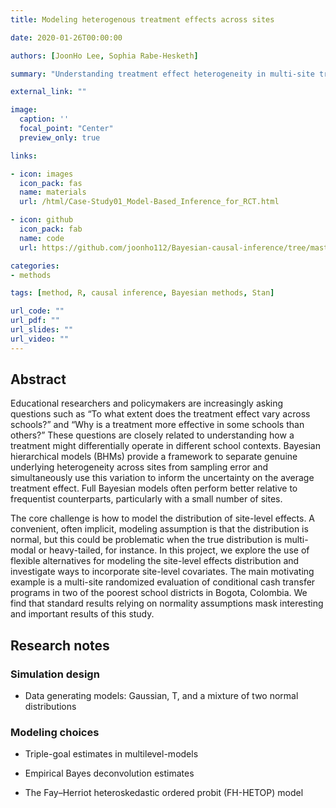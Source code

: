 ```yaml
---
title: Modeling heterogenous treatment effects across sites

date: 2020-01-26T00:00:00

authors: [JoonHo Lee, Sophia Rabe-Hesketh]

summary: "Understanding treatment effect heterogeneity in multi-site trials: A full Bayesian approach"

external_link: ""

image:
  caption: ''
  focal_point: "Center"
  preview_only: true

links:

- icon: images
  icon_pack: fas
  name: materials
  url: /html/Case-Study01_Model-Based_Inference_for_RCT.html

- icon: github
  icon_pack: fab
  name: code
  url: https://github.com/joonho112/Bayesian-causal-inference/tree/master

categories:
- methods

tags: [method, R, causal inference, Bayesian methods, Stan]

url_code: ""
url_pdf: ""
url_slides: ""
url_video: ""
---
```


## Abstract 

Educational researchers and policymakers are increasingly asking questions such as “To what extent does the treatment effect vary across schools?” and “Why is a treatment more effective in some schools than others?” These questions are closely related to understanding how a treatment might differentially operate in different school contexts. Bayesian hierarchical models (BHMs) provide a framework to separate genuine underlying heterogeneity across sites from sampling error and simultaneously use this variation to inform the uncertainty on the average treatment effect. Full Bayesian models often perform better relative to frequentist counterparts, particularly with a small number of sites.

The core challenge is how to model the distribution of site-level effects. A convenient, often implicit, modeling assumption is that the distribution is normal, but this could be problematic when the true distribution is multi-modal or heavy-tailed, for instance. In this project, we explore the use of flexible alternatives for modeling the site-level effects distribution and investigate ways to incorporate site-level covariates. The main motivating example is a multi-site randomized evaluation of conditional cash transfer programs in two of the poorest school districts in Bogota, Colombia. We find that standard results relying on normality assumptions mask interesting and important results of this study.



## Research notes

### Simulation design

- Data generating models: Gaussian, T, and a mixture of two normal distributions


### Modeling choices

- Triple-goal estimates in multilevel-models

- Empirical Bayes deconvolution estimates 

- The Fay–Herriot heteroskedastic ordered probit (FH-HETOP) model





